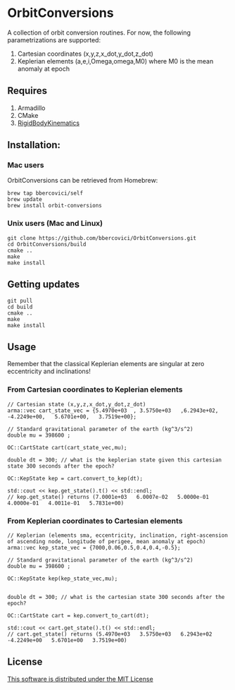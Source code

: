 # OrbitConversions

A collection of orbit conversion routines. For now, the following parametrizations are supported:
 1. Cartesian coordinates (x,y,z,x_dot,y_dot,z_dot)
 2. Keplerian elements (a,e,i,Omega,omega,M0) where M0 is the mean anomaly at epoch

## Requires
1. Armadillo
2. CMake
3. [RigidBodyKinematics](https://github.com/bbercovici/RigidBodyKinematics)

## Installation: 

### Mac users

OrbitConversions can be retrieved from Homebrew:

    brew tap bbercovici/self
    brew update
    brew install orbit-conversions

### Unix users (Mac and Linux)

    git clone https://github.com/bbercovici/OrbitConversions.git
    cd OrbitConversions/build
    cmake ..
    make
    make install

## Getting updates

    git pull
    cd build
    cmake ..
    make
    make install
    
## Usage

Remember that the classical Keplerian elements are singular at zero eccentricity and inclinations!

### From Cartesian coordinates to Keplerian elements
    
    // Cartesian state (x,y,z,x_dot,y_dot,z_dot)
    arma::vec cart_state_vec = {5.4970e+03  , 3.5750e+03   ,6.2943e+02,  -4.2249e+00,   5.6701e+00,   3.7519e+00};
    
    // Standard gravitational parameter of the earth (kg^3/s^2)
    double mu = 398600 ; 
    
    OC::CartState cart(cart_state_vec,mu);
    
    double dt = 300; // what is the keplerian state given this cartesian state 300 seconds after the epoch?
    
    OC::KepState kep = cart.convert_to_kep(dt);
    
    std::cout << kep.get_state().t() << std::endl;
    // kep.get_state() returns (7.0001e+03   6.0007e-02   5.0000e-01   4.0000e-01   4.0011e-01   5.7831e+00)
    

### From Keplerian coordinates to Cartesian elements


    // Keplerian (elements sma, eccentricity, inclination, right-ascension of ascending node, longitude of perigee, mean anomaly at epoch)
    arma::vec kep_state_vec = {7000,0.06,0.5,0.4,0.4,-0.5};
    
    // Standard gravitational parameter of the earth (kg^3/s^2)
    double mu = 398600 ; 
    
    OC::KepState kep(kep_state_vec,mu);
    

    double dt = 300; // what is the cartesian state 300 seconds after the epoch?
    
    OC::CartState cart = kep.convert_to_cart(dt);
    
    std::cout << cart.get_state().t() << std::endl;
    // cart.get_state() returns (5.4970e+03   3.5750e+03   6.2943e+02  -4.2249e+00   5.6701e+00   3.7519e+00)


## License

[This software is distributed under the MIT License](https://choosealicense.com/licenses/mit/)




